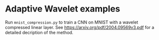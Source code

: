 # Adaptive Wavelet examples
Run ```mnist_compression.py``` to train a CNN on MNIST with a wavelet
compressed linear layer. See https://arxiv.org/pdf/2004.09569v3.pdf
for a detailed decription of the method.